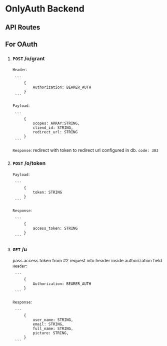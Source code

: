 # OnlyAuth Backend

## API Routes

## For OAuth
1. ### `POST` /o/grant
    `Header`:

        ```
            {
                Authorization: BEARER_AUTH
            }
        ```

    `Payload`:
        
        ```
            {
                scopes: ARRAY:STRING,
                cliend_id: STRING,
                redirect_url: STRING
            }
        ```
    `Response`:
        redirect with token to redirect url configured in db.
        ```
            code: 303
        ```

2. ### `POST` /o/token

    `Payload`:

        ```
            {
                token: STRING
            }
        ```

    `Response`:

        ```
            {
                access_token: STRING
            }
        ```

3. ### `GET` /u
    pass access token from #2 request into header inside authorization field
    `Header`:

        ```
            {
                Authorization: BEARER_AUTH
            }
        ```

    `Response`:

        ```
            {
                user_name: STRING,
                email: STRING,
                full_name: STRING,
                picture: STRING,
            }
        ```

    